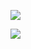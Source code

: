 
![](https://screenshotscdn.firefoxusercontent.com/images/ae7fc8fb-b958-4828-8831-4a55e62b82b0.png)

![](https://screenshotscdn.firefoxusercontent.com/images/c3eadeaf-c974-40df-ac44-60b8d255dc59.png)
